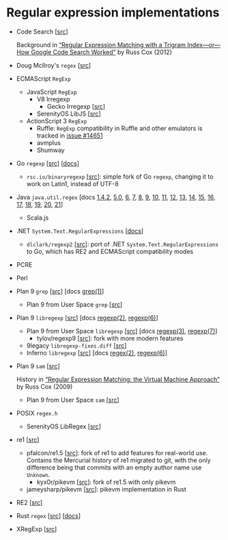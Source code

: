 # Regular expression implementations

- Code Search [[src](https://github.com/google/codesearch)]

  Background in [“Regular Expression Matching with a Trigram Index—or—How Google
  Code Search Worked”](https://swtch.com/~rsc/regexp/regexp4.html) by Russ Cox (2012)

- Doug McIlroy's `regex` [[src](https://github.com/arnoldrobbins/mcilroy-regex)]

- ECMAScript `RegExp`

  - JavaScript `RegExp`
    - V8 Irregexp
      - Gecko Irregexp [[src](https://github.com/mozilla/gecko-dev/tree/master/js/src/irregexp)]
    - SerenityOS LibJS [[src](https://github.com/SerenityOS/serenity/blob/master/Userland/Libraries/LibJS/Runtime/RegExpPrototype.cpp)]
  - ActionScript 3 `RegExp`
    - Ruffle: `RegExp` compatibility in Ruffle and other emulators is tracked in
      [issue #14651](https://github.com/ruffle-rs/ruffle/issues/14651)
    - avmplus
    - Shumway

- Go `regexp` [[src](https://github.com/golang/go/tree/master/src/regexp)]
  [[docs](https://pkg.go.dev/regexp)]

  - `rsc.io/binaryregexp` [[src](https://github.com/rsc/binaryregexp)]: simple
    fork of Go `regexp`, changing it to work on Latin1, instead of UTF-8

- Java `java.util.regex` [docs [1.4.2][java-1.4.2], [5.0][java-5.0], [6][java-6],
  [7][java-7], [8][java-8], [9][java-9], [10][java-10], [11][java-11],
  [12][java-12], [13][java-13], [14][java-14], [15][java-15], [16][java-16],
  [17][java-17], [18][java-18], [19][java-19], [20][java-20], [21][java-21]]

  - Scala.js

- .NET `System.Text.RegularExpressions` [[docs](https://learn.microsoft.com/en-us/dotnet/standard/base-types/regular-expressions)]

  - `dlclark/regexp2` [[src](https://github.com/dlclark/regexp2)]: port of .NET
    `System.Text.RegularExpressions` to Go, which has RE2 and ECMAScript
    compatibility modes

- PCRE

- Perl

- Plan 9 `grep` [[src](https://github.com/plan9foundation/plan9/tree/main/sys/src/cmd/grep)]
  [docs [grep(1)](https://github.com/plan9foundation/plan9/blob/main/sys/man/1/grep)]

  - Plan 9 from User Space `grep` [[src](https://github.com/9fans/plan9port/tree/master/src/cmd/grep)]

- Plan 9 `libregexp` [[src](https://github.com/plan9foundation/plan9/tree/main/sys/src/libregexp)]
  [docs [regexp(2)](https://github.com/plan9foundation/plan9/blob/main/sys/man/2/regexp),
  [regexp(6)](https://github.com/plan9foundation/plan9/blob/main/sys/man/6/regexp)]

  - Plan 9 from User Space `libregexp` [[src](https://github.com/9fans/plan9port/tree/master/src/libregexp)]
    [docs [regexp(3)](https://9fans.github.io/plan9port/man/man3/regexp.html),
    [regexp(7)](https://9fans.github.io/plan9port/man/man7/regexp.html)]
    - tylov/regexp9 [[src](https://github.com/tylov/regexp9)]: fork with more
      modern features
  - 9legacy `libregexp-fixes.diff` [[src](http://9legacy.org/9legacy/patch/libregexp-fixes.diff)]
  - Inferno `libregexp` [[src](https://github.com/inferno-os/inferno-os/tree/master/utils/libregexp)]
    [docs [regex(2)](https://github.com/inferno-os/inferno-os/blob/master/man/2/regex),
    [regexp(6)](https://github.com/inferno-os/inferno-os/blob/master/man/6/regexp)]

- Plan 9 `sam` [[src](https://github.com/plan9foundation/plan9/tree/main/sys/src/cmd/sam/regexp.c)]

  History in [“Regular Expression Matching: the Virtual Machine Approach”](https://swtch.com/~rsc/regexp/regexp2.html)
  by Russ Cox (2009)

  - Plan 9 from User Space `sam` [[src](https://github.com/9fans/plan9port/blob/master/src/cmd/sam/regexp.c)]

- POSIX `regex.h`

  - SerenityOS LibRegex [[src](https://github.com/SerenityOS/serenity/tree/master/Userland/Libraries/LibRegex)]

- re1 [[src](https://code.google.com/archive/p/re1/)]

  - pfalcon/re1.5 [[src](https://github.com/pfalcon/re1.5)]: fork of re1 to add
    features for real-world use. Contains the Mercurial history of re1 migrated
    to git, with the only difference being that commits with an empty author
    name use `Unknown`.
    - kyx0r/pikevm [[src](https://github.com/kyx0r/pikevm)]: fork of re1.5 with
      only pikevm
  - jameysharp/pikevm [[src](https://github.com/jameysharp/pikevm)]: pikevm
    implementation in Rust

- RE2 [[src](https://github.com/google/re2)]

- Rust `regex` [[src](https://github.com/rust-lang/regex)]
  [[docs](https://docs.rs/regex/latest/regex/)]

- XRegExp [[src](https://github.com/slevithan/xregexp)]


[java-1.4.2]: https://web.archive.org/web/20111126092902/http://docs.oracle.com/javase/1.4.2/docs/api/java/util/regex/package-summary.html
[java-5.0]: https://docs.oracle.com/javase/1.5.0/docs/api/java/util/regex/package-summary.html
[java-6]: https://docs.oracle.com/javase/6/docs/api/java/util/regex/package-summary.html
[java-7]: https://docs.oracle.com/javase/7/docs/api/java/util/regex/package-summary.html
[java-8]: https://docs.oracle.com/javase/8/docs/api/java/util/regex/package-summary.html
[java-9]: https://docs.oracle.com/javase/9/docs/api/java/util/regex/package-summary.html
[java-10]: https://docs.oracle.com/javase/10/docs/api/java/util/regex/package-summary.html
[java-11]: https://docs.oracle.com/en/java/javase/11/docs/api/java.base/java/util/regex/package-summary.html
[java-12]: https://docs.oracle.com/en/java/javase/12/docs/api/java.base/java/util/regex/package-summary.html
[java-13]: https://docs.oracle.com/en/java/javase/13/docs/api/java.base/java/util/regex/package-summary.html
[java-14]: https://docs.oracle.com/en/java/javase/14/docs/api/java.base/java/util/regex/package-summary.html
[java-15]: https://docs.oracle.com/en/java/javase/15/docs/api/java.base/java/util/regex/package-summary.html
[java-16]: https://docs.oracle.com/en/java/javase/16/docs/api/java.base/java/util/regex/package-summary.html
[java-17]: https://docs.oracle.com/en/java/javase/17/docs/api/java.base/java/util/regex/package-summary.html
[java-18]: https://docs.oracle.com/en/java/javase/18/docs/api/java.base/java/util/regex/package-summary.html
[java-19]: https://docs.oracle.com/en/java/javase/19/docs/api/java.base/java/util/regex/package-summary.html
[java-20]: https://docs.oracle.com/en/java/javase/20/docs/api/java.base/java/util/regex/package-summary.html
[java-21]: https://docs.oracle.com/en/java/javase/21/docs/api/java.base/java/util/regex/package-summary.html
